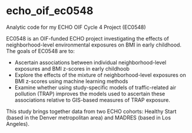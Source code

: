 # echo_oif_ec0548
Analytic code for my ECHO OIF Cycle 4 Project (EC0548)

EC0548 is an OIF-funded ECHO project investigating the effects of neighborhood-level environmental exposures on BMI in early childhood. The goals of EC0548 are to:

- Ascertain associations between individual neighborhood-level exposures and BMI z-scores in early childhoob
- Explore the effects of the mixture of neighborhood-level exposures on BMI z-scores using machine learning methods
- Examine whether using study-specific models of traffic-related air pollution (TRAP) improves the models used to ascertain these associations relative to GIS-based measures of TRAP exposure.

This study brings together data from two ECHO cohorts: Healthy Start (based in the Denver metropolitan area) and MADRES (based in Los Angeles). 
